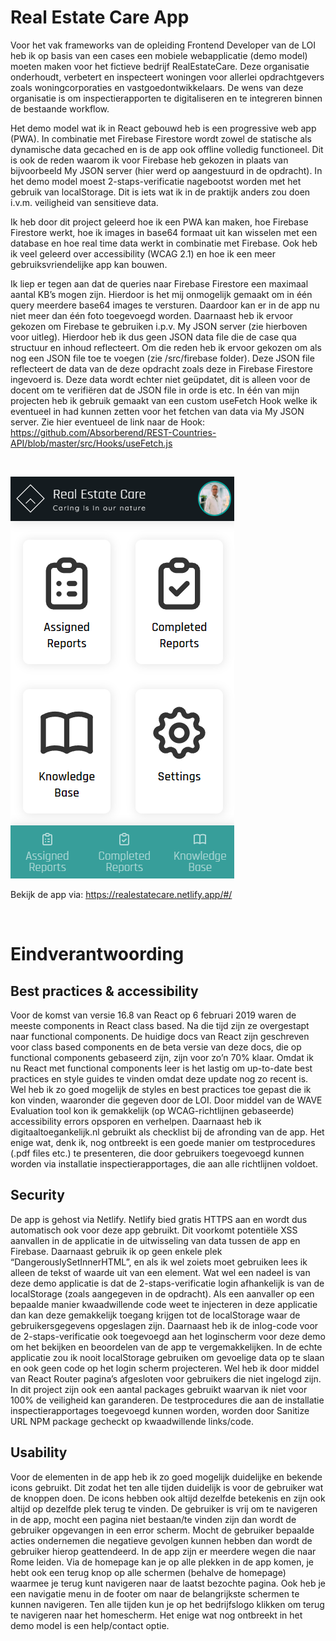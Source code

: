 # Real Estate Care App

Voor het vak frameworks van de opleiding Frontend Developer van de LOI heb ik op basis van een cases een mobiele webapplicatie (demo model) moeten maken voor het fictieve bedrijf RealEstateCare. Deze organisatie onderhoudt, verbetert en inspecteert woningen voor allerlei opdrachtgevers zoals woningcorporaties en vastgoedontwikkelaars. De wens van deze organisatie is om inspectierapporten te digitaliseren en te integreren binnen de bestaande workflow.

Het demo model wat ik in React gebouwd heb is een progressive web app (PWA). In combinatie met Firebase Firestore wordt zowel de statische als dynamische data gecached en is de app ook offline volledig functioneel. Dit is ook de reden waarom ik voor Firebase heb gekozen in plaats van bijvoorbeeld My JSON server (hier werd op aangestuurd in de opdracht). In het demo model moest 2-staps-verificatie nagebootst worden met het gebruik van localStorage. Dit is iets wat ik in de praktijk anders zou doen i.v.m. veiligheid van sensitieve data.

Ik heb door dit project geleerd hoe ik een PWA kan maken, hoe Firebase Firestore werkt, hoe ik images in base64 formaat uit kan wisselen met een database en hoe real time data werkt in combinatie met Firebase. Ook heb ik veel geleerd over accessibility (WCAG 2.1) en hoe ik een meer gebruiksvriendelijke app kan bouwen. 

Ik liep er tegen aan dat de queries naar Firebase Firestore een maximaal aantal KB’s mogen zijn. Hierdoor is het mij onmogelijk gemaakt om in één query meerdere base64 images te versturen. Daardoor kan er in de app nu niet meer dan één foto toegevoegd worden. Daarnaast heb ik ervoor gekozen om Firebase te gebruiken i.p.v. My JSON server (zie hierboven voor uitleg). Hierdoor heb ik dus geen JSON data file die de case qua structuur en inhoud reflecteert. Om die reden heb ik ervoor gekozen om als nog een JSON file toe te voegen (zie /src/firebase folder). Deze JSON file reflecteert de data van de deze opdracht zoals deze in Firebase Firestore ingevoerd is. Deze data wordt echter niet geüpdatet, dit is alleen voor de docent om te verifiëren dat de JSON file in orde is etc. In één van mijn projecten heb ik gebruik gemaakt van een custom useFetch Hook welke ik eventueel in had kunnen zetten voor het fetchen van data via My JSON server. Zie hier eventueel de link naar de Hook: https://github.com/Absorberend/REST-Countries-API/blob/master/src/Hooks/useFetch.js 

&nbsp;  

![My solution](./public/readme-design.png "My solution")

Bekijk de app via: https://realestatecare.netlify.app/#/

&nbsp;  

# Eindverantwoording

## Best practices & accessibility
Voor de komst van versie 16.8 van React op 6 februari 2019 waren de meeste components in React class based. Na die tijd zijn ze overgestapt naar functional components. De huidige docs van React zijn geschreven voor class based components en de beta versie van deze docs, die op functional components gebaseerd zijn, zijn voor zo’n 70% klaar. Omdat ik nu React met functional components leer is het lastig om up-to-date best practices en style guides te vinden omdat deze update nog zo recent is. Wel heb ik zo goed mogelijk de styles en best practices toe gepast die ik kon vinden, waaronder die gegeven door de LOI. Door middel van de WAVE Evaluation tool kon ik gemakkelijk (op WCAG-richtlijnen gebaseerde) accessibility errors opsporen en verhelpen. Daarnaast heb ik digitaaltoegankelijk.nl gebruikt als checklist bij de afronding van de app. Het enige wat, denk ik, nog ontbreekt is een goede manier om testprocedures (.pdf files etc.) te presenteren, die door gebruikers toegevoegd kunnen worden via installatie inspectierapportages, die aan alle richtlijnen voldoet.

## Security 
De app is gehost via Netlify. Netlify bied gratis HTTPS aan en wordt dus automatisch ook voor deze app gebruikt. Dit voorkomt potentiële XSS aanvallen in de applicatie in de uitwisseling van data tussen de app en Firebase. Daarnaast gebruik ik op geen enkele plek “DangerouslySetInnerHTML”, en als ik wel zoiets moet gebruiken lees ik alleen de tekst of waarde uit van een element. Wat wel een nadeel is van deze demo applicatie is dat de 2-staps-verificatie login afhankelijk is van de localStorage (zoals aangegeven in de opdracht). Als een aanvaller op een bepaalde manier kwaadwillende code weet te injecteren in deze applicatie dan kan deze gemakkelijk toegang krijgen tot de localStorage waar de gebruikersgegevens opgeslagen zijn. Daarnaast heb ik de inlog-code voor de 2-staps-verificatie ook toegevoegd aan het loginscherm voor deze demo om het bekijken en beoordelen van de app te vergemakkelijken. In de echte applicatie zou ik nooit localStorage gebruiken om gevoelige data op te slaan en ook geen code op het login scherm projecteren. Wel heb ik door middel van React Router pagina’s afgesloten voor gebruikers die niet ingelogd zijn. In dit project zijn ook een aantal packages gebruikt waarvan ik niet voor 100% de veiligheid kan garanderen. De testprocedures die aan de installatie inspectierapportages toegevoegd kunnen worden, worden door Sanitize URL NPM package gecheckt op kwaadwillende links/code.


## Usability
Voor de elementen in de app heb ik zo goed mogelijk duidelijke en bekende icons gebruikt. Dit zodat het ten alle tijden duidelijk is voor de gebruiker wat de knoppen doen. De icons hebben ook altijd dezelfde betekenis en zijn ook altijd op dezelfde plek terug te vinden. De gebruiker is vrij om te navigeren in de app, mocht een pagina niet bestaan/te vinden zijn dan wordt de gebruiker opgevangen in een error scherm. Mocht de gebruiker bepaalde acties ondernemen die negatieve gevolgen kunnen hebben dan wordt de gebruiker hierop geattendeerd. In de app zijn er meerdere wegen die naar Rome leiden. Via de homepage kan je op alle plekken in de app komen, je hebt ook een terug knop op alle schermen (behalve de homepage) waarmee je terug kunt navigeren naar de laatst bezochte pagina. Ook heb je een navigatie menu in de footer om naar de belangrijkste schermen te kunnen navigeren. Ten alle tijden kun je op het bedrijfslogo klikken om terug te navigeren naar het homescherm. Het enige wat nog ontbreekt in het demo model is een help/contact optie. 

